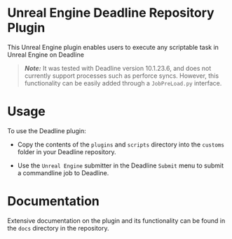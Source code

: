 # Unreal Engine Deadline Repository Plugin

This Unreal Engine plugin enables users to execute any scriptable task in Unreal Engine on Deadline

> **_Note:_** It was tested with Deadline version 10.1.23.6, 
> and does not currently support processes such as perforce syncs. 
> However, this functionality can be easily added through a `JobPreLoad.py` interface.


# Usage

To use the Deadline plugin:

- Copy the contents of the `plugins` and `scripts` directory into the `customs` folder
 in your Deadline repository.

- Use the `Unreal Engine` submitter in the Deadline `Submit` menu to submit a 
  commandline job to Deadline.

# Documentation

Extensive documentation on the plugin and its functionality can be found in the `docs` directory in the repository.
